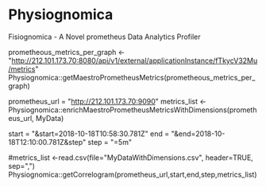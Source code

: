 # Physiognomica
Fisiognomica - A Novel prometheus Data Analytics Profiler

prometheous_metrics_per_graph <- "http://212.101.173.70:8080/api/v1/external/applicationInstance/fTkycV32Mu/metrics"
Physiognomica::getMaestroPrometheusMetrics(prometheous_metrics_per_graph)

prometheus_url = "http://212.101.173.70:9090"
metrics_list <- Physiognomica::enrichMaestroPrometheusMetricsWithDimensions(prometheus_url, MyData)

start = "&start=2018-10-18T10:58:30.781Z"
end = "&end=2018-10-18T12:10:00.781Z&step"
step = "=5m"

#metrics_list <-read.csv(file="MyDataWithDimensions.csv", header=TRUE, sep=",")
Physiognomica::getCorrelogram(prometheus_url,start,end,step,metrics_list)
